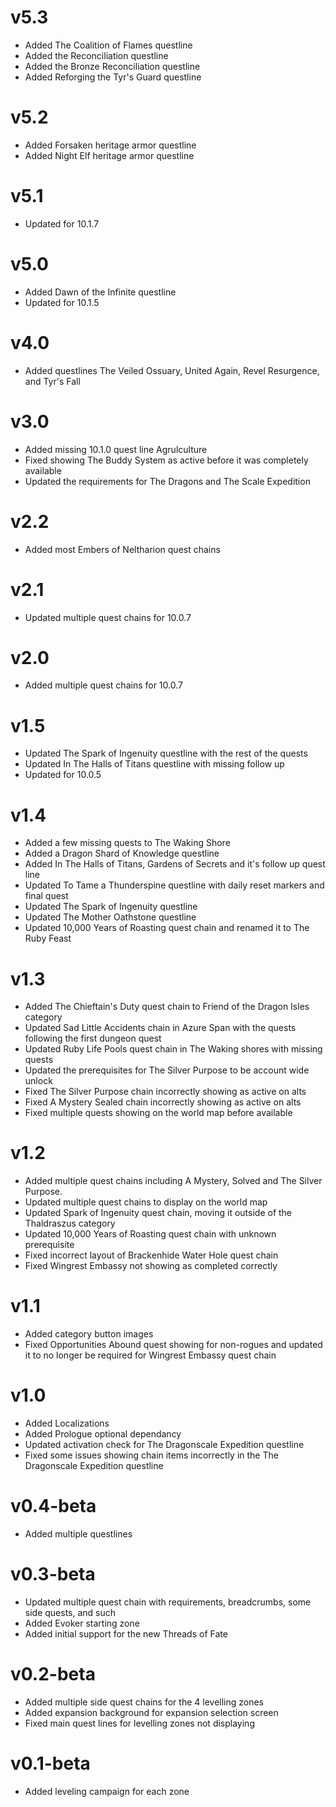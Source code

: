 # v5.3

- Added The Coalition of Flames questline
- Added the Reconciliation questline
- Added the Bronze Reconciliation questline
- Added Reforging the Tyr's Guard questline

# v5.2

- Added Forsaken heritage armor questline
- Added Night Elf heritage armor questline

# v5.1

- Updated for 10.1.7

# v5.0

- Added Dawn of the Infinite questline
- Updated for 10.1.5

# v4.0

- Added questlines The Veiled Ossuary, United Again, Revel Resurgence, and Tyr's Fall

# v3.0

- Added missing 10.1.0 quest line Agrulculture
- Fixed showing The Buddy System as active before it was completely available
- Updated the requirements for The Dragons and The Scale Expedition

# v2.2

- Added most Embers of Neltharion quest chains

# v2.1

- Updated multiple quest chains for 10.0.7

# v2.0

- Added multiple quest chains for 10.0.7

# v1.5

- Updated The Spark of Ingenuity questline with the rest of the quests
- Updated In The Halls of Titans questline with missing follow up
- Updated for 10.0.5

# v1.4

- Added a few missing quests to The Waking Shore
- Added a Dragon Shard of Knowledge questline
- Added In The Halls of Titans, Gardens of Secrets and it's follow up quest line
- Updated To Tame a Thunderspine questline with daily reset markers and final quest
- Updated The Spark of Ingenuity questline
- Updated The Mother Oathstone questline
- Updated 10,000 Years of Roasting quest chain and renamed it to The Ruby Feast

# v1.3

- Added The Chieftain's Duty quest chain to Friend of the Dragon Isles category
- Updated Sad Little Accidents chain in Azure Span with the quests following the first dungeon quest
- Updated Ruby Life Pools quest chain in The Waking shores with missing quests
- Updated the prerequisites for The Silver Purpose to be account wide unlock
- Fixed The Silver Purpose chain incorrectly showing as active on alts
- Fixed A Mystery Sealed chain incorrectly showing as active on alts
- Fixed multiple quests showing on the world map before available

# v1.2

- Added multiple quest chains including A Mystery, Solved and The Silver Purpose.
- Updated multiple quest chains to display on the world map
- Updated Spark of Ingenuity quest chain, moving it outside of the Thaldraszus category
- Updated 10,000 Years of Roasting quest chain with unknown prerequisite
- Fixed incorrect layout of Brackenhide Water Hole quest chain
- Fixed Wingrest Embassy not showing as completed correctly

# v1.1

- Added category button images
- Fixed Opportunities Abound quest showing for non-rogues and updated it to no longer be required for Wingrest Embassy quest chain

# v1.0

- Added Localizations
- Added Prologue optional dependancy
- Updated activation check for The Dragonscale Expedition questline
- Fixed some issues showing chain items incorrectly in the The Dragonscale Expedition questline

# v0.4-beta

- Added multiple questlines

# v0.3-beta

- Updated multiple quest chain with requirements, breadcrumbs, some side quests, and such
- Added Evoker starting zone
- Added initial support for the new Threads of Fate

# v0.2-beta

- Added multiple side quest chains for the 4 levelling zones
- Added expansion background for expansion selection screen
- Fixed main quest lines for levelling zones not displaying

# v0.1-beta

- Added leveling campaign for each zone
